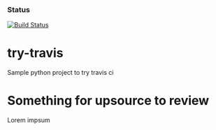 ### Status
[![Build Status](https://travis-ci.org/mjainta/try-travis.svg?branch=master)](https://travis-ci.org/mjainta/try-travis)

# try-travis
Sample python project to try travis ci

# Something for upsource to review

Lorem impsum